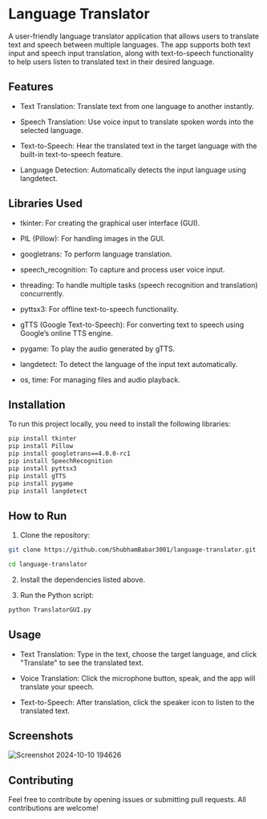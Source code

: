
# Language Translator

A user-friendly language translator application that allows users to translate text and speech between multiple languages. The app supports both text input and speech input translation, along with text-to-speech functionality to help users listen to translated text in their desired language.


## Features

- Text Translation: Translate text from one language to another instantly.

- Speech Translation: Use voice input to translate spoken words into the selected language.

- Text-to-Speech: Hear the translated text in the target language with the built-in text-to-speech feature.

- Language Detection: Automatically detects the input language using langdetect.


## Libraries Used
- tkinter: For creating the graphical user interface (GUI).

- PIL (Pillow): For handling images in the GUI.

- googletrans: To perform language translation.

- speech_recognition: To capture and process user voice input.

- threading: To handle multiple tasks (speech recognition and translation) concurrently.

- pyttsx3: For offline text-to-speech functionality.

- gTTS (Google Text-to-Speech): For converting text to speech using Google’s online TTS engine.

- pygame: To play the audio generated by gTTS.

- langdetect: To detect the language of the input text automatically.

- os, time: For managing files and audio playback.
## Installation

To run this project locally, you need to install the following libraries:

```bash
pip install tkinter
pip install Pillow
pip install googletrans==4.0.0-rc1
pip install SpeechRecognition
pip install pyttsx3
pip install gTTS
pip install pygame
pip install langdetect

```
    
## How to Run
1) Clone the repository:

```bash
git clone https://github.com/ShubhamBabar3001/language-translator.git
```
```bash
cd language-translator
```
2) Install the dependencies listed above.
3. Run the Python script:
```bash
python TranslatorGUI.py
```
## Usage

- Text Translation: Type in the text, choose the target language, and click "Translate" to see the translated text.

- Voice Translation: Click the microphone button, speak, and the app will translate your speech.

- Text-to-Speech: After translation, click the speaker icon to listen to the translated text.


## Screenshots

![Screenshot 2024-10-10 194626](https://github.com/user-attachments/assets/c00e9a54-1bec-4f73-ba15-2246b275cc16)


## Contributing

Feel free to contribute by opening issues or submitting pull requests. All contributions are welcome!
